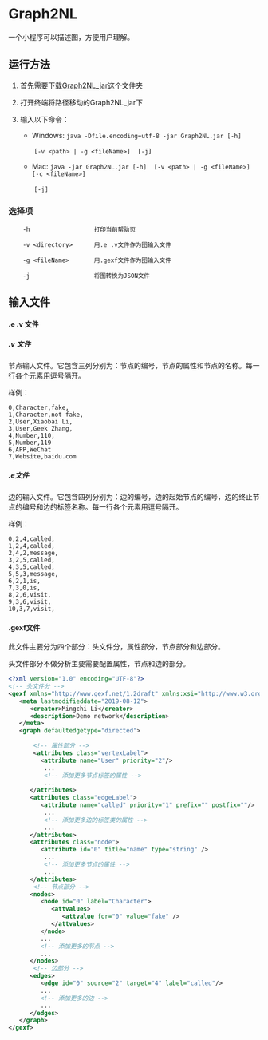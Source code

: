 

# Graph2NL

一个小程序可以描述图，方便用户理解。

## 运行方法
1. 首先需要下载[Graph2NL_jar](https://github.com/LMCNN/Graph2NL/tree/master/classes/artifacts/Graph2NL_jar)这个文件夹

2. 打开终端将路径移动的Graph2NL_jar下

3. 输入以下命令：

   - Windows:  `java -Dfile.encoding=utf-8 -jar Graph2NL.jar [-h]  `

     ​				`[-v <path> | -g <fileName>]  [-j]` 

   - Mac:      `java -jar Graph2NL.jar [-h]  [-v <path> | -g <fileName>]  [-c <fileName>]`

     ​		  	`[-j]`

### 选择项

        -h                  打印当前帮助页
    
        -v <directory>      用.e .v文件作为图输入文件
    
        -g <fileName>       用.gexf文件作为图输入文件
        
        -j                  将图转换为JSON文件


## 输入文件

#### .e .v 文件

##### .v 文件

节点输入文件。它包含三列分别为：节点的编号，节点的属性和节点的名称。每一行各个元素用逗号隔开。

样例：

```
0,Character,fake,
1,Character,not fake,
2,User,Xiaobai Li,
3,User,Geek Zhang,
4,Number,110,
5,Number,119
6,APP,WeChat
7,Website,baidu.com
```

##### .e文件

边的输入文件。它包含四列分别为：边的编号，边的起始节点的编号，边的终止节点的编号和边的标签名称。每一行各个元素用逗号隔开。

样例：

```
0,2,4,called,
1,2,4,called,
2,4,2,message,
3,2,5,called,
4,3,5,called,
5,5,3,message,
6,2,1,is,
7,3,0,is,
8,2,6,visit,
9,3,6,visit,
10,3,7,visit,
```

#### .gexf文件

此文件主要分为四个部分：头文件分，属性部分，节点部分和边部分。

头文件部分不做分析主要需要配置属性，节点和边的部分。

```xml
<?xml version="1.0" encoding="UTF-8"?>
<!-- 头文件分 -->
<gexf xmlns="http://www.gexf.net/1.2draft" xmlns:xsi="http://www.w3.org/2001/XMLSchema-instance" xsi:schemaLocation="http://www.gexf.net/1.2draft http://www.gexf.net/1.2draft/gexf.xsd" version="1.2">
   <meta lastmodifieddate="2019-08-12">
      <creator>Mingchi Li</creator>
      <description>Demo network</description>
   </meta>
   <graph defaultedgetype="directed">
       
       <!-- 属性部分 -->
       <attributes class="vertexLabel">
         <attribute name="User" priority="2"/>
          ...
          <!-- 添加更多节点标签的属性 -->
          ...
      </attributes>
      <attributes class="edgeLabel">
         <attribute name="called" priority="1" prefix="" postfix=""/>
          ...
          <!-- 添加更多边的标签类的属性 -->
          ...
      </attributes>
      <attributes class="node">
         <attribute id="0" title="name" type="string" />
          ...
          <!-- 添加更多节点的属性 -->
          ...
      </attributes>
       <!-- 节点部分 -->
      <nodes>
         <node id="0" label="Character">
            <attvalues>
               <attvalue for="0" value="fake" />
            </attvalues>
         </node>
         ...
         <!-- 添加更多的节点 -->
         ...
      </nodes>
       <!-- 边部分 -->
      <edges>
         <edge id="0" source="2" target="4" label="called"/>
         ...
         <!-- 添加更多的边 -->
         ...
      </edges>
   </graph>
</gexf>
```



